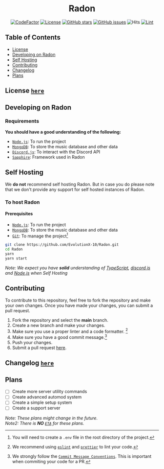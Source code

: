 <div align="center">

# Radon

[![CodeFactor]](https://www.codefactor.io/repository/github/evolutionx-10/radon/overview/main)
[![License]][apache]
[![GitHub stars]][stars]
[![GitHub issues]][issues]
![Hits](https://hits.seeyoufarm.com/api/count/incr/badge.svg?url=https%3A%2F%2Fgithub.com%2FEvolutionX-10%2FRadon&count_bg=%234900FF&title_bg=%23555555&icon=&icon_color=%23E7E7E7&title=hits&edge_flat=false)
[![Lint](https://github.com/EvolutionX-10/Radon/actions/workflows/linter.yml/badge.svg)](https://github.com/EvolutionX-10/Radon/actions/workflows/linter.yml)

</div>


## Table of Contents

-   [License](#license-here)
-   [Developing on Radon](#developing-on-radon)
-   [Self Hosting](#self-hosting)
-   [Contributing](#contributing)
-   [Changelog](#changelog-here)
-   [Plans](#plans)
 

## License [`here`][apache]

## Developing on Radon

### Requirements

**You should have a good understanding of the following:**

-   [`Node.js`]: To run the project
-   [`MongoDB`]: To store the music database and other data
-   [`Discord.js`][discord.js]: To interact with the Discord API
-   [`Sapphire`]: Framework used in Radon

## Self Hosting

We **do not** recommend self hosting Radon. But in case you do please note that we don't provide any support for self hosted instances of Radon.

### To host Radon

#### Prerequisites

-   [`Node.js`]: To run the project
-   [`MongoDB`]: To store the music database and other data
-   [`Git`]: To manage the project[^env]

```bash
git clone https://github.com/EvolutionX-10/Radon.git
cd Radon
yarn
yarn start
```

_Note: We expect you have **solid** understanding of [TypeScript], [discord.js] and [Node.js] when Self Hosting_

## Contributing

To contribute to this repository, feel free to fork the repository and make your own changes. Once you have made your changes, you can submit a pull request.

1. Fork the repository and select the **main** branch.
2. Create a new branch and make your changes.
3. Make sure you use a proper linter and a code formatter. [^lint]
4. Make sure you have a good commit message.[^commit]
5. Push your changes.
6. Submit a pull request [here][pr].

## Changelog [`here`][changelog]

## Plans

-   [ ] Create more server utility commands
-   [ ] Create advanced automod system
-   [ ] Create a simple setup system
-   [ ] Create a support server

_Note: These plans might change in the future._ <br>
_Note2: There is **NO** [`ETA`] for these plans._

<!-- REFERENCES -->

[^env]: You will need to create a `.env` file in the root directory of the project.
[^lint]: We recommend using [`eslint`] and [`prettier`] to lint your code.
[^commit]: We strongly follow the [`Commit Message Conventions`]. This is important when commiting your code for a PR.

<!-- LINKS -->

[`node.js`]: https://nodejs.org/en/
[`mongodb`]: https://www.mongodb.com/
[`git`]: https://git-scm.com/
[typescript]: https://www.typescriptlang.org/
[discord.js]: https://discord.js.org/
[node.js]: https://nodejs.org/en/
[pr]: https://github.com/EvolutionX-10/Radon/pulls
[stars]: https://github.com/EvolutionX-10/Radon/stargazers
[issues]: https://github.com/EvolutionX-10/Radon/issues
[changelog]: https://github.com/EvolutionX-10/Radon/blob/main/CHANGELOG.md
[`eslint`]: https://eslint.org/
[`prettier`]: https://prettier.io/
[`commit message conventions`]: https://conventionalcommits.org/en/v1.0.0/
[apache]: https://github.com/EvolutionX-10/Radon/blob/main/LICENSE.md
[`eta`]: https://www.javatpoint.com/eta-full-form
[`sapphire`]: https://www.sapphirejs.dev

<!-- BADGES -->

[codefactor]: https://www.codefactor.io/repository/github/evolutionx-10/radon/badge/main
[license]: https://img.shields.io/github/license/EvolutionX-10/Radon
[github stars]: https://img.shields.io/github/stars/EvolutionX-10/Radon
[github issues]: https://img.shields.io/github/issues/EvolutionX-10/Radon
